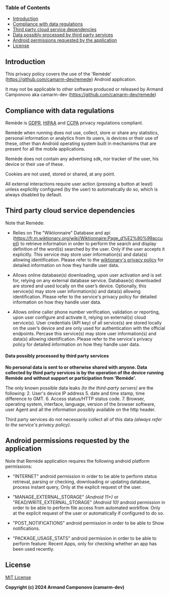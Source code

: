 ### Table of Contents

- [Introduction](##Introduction)
- [Compliance with data regulations](##compliance-with-data-regulations)
- [Third party cloud service dependencies](##third-party-cloud-service-dependencies)
- [Data possibly processed by third party services](####data-possibly-processed-by-third-party-services)
- [Android permissions requested by the application](##android-permissions-requested-by-the-application)
- [License](##license)

## Introduction
This privacy policy covers the use of the 'Remède' (https://github.com/camarm-dev/remede) Android application.

It may not be applicable to other software produced or released by Armand Camponovo aka camarm-dev (https://github.com/camarm-dev/remede)

## Compliance with data regulations

Remède is [GDPR](https://commission.europa.eu/law/law-topic/data-protection_en?), [HIPAA](https://www.hhs.gov/hipaa/index.html) and [CCPA](https://oag.ca.gov/privacy/ccpa/regs) privacy regulations compliant.

Remède when running does not use, collect, store or share any statistics, personal information or analytics from its users, is devices or their use of these, other than Android operating system built in mechanisms that are present for all the mobile applications.

Remède does not contain any advertising sdk, nor tracker of the user, his device or their use of these.

Cookies are not used, stored or shared, at any point.

All external interactions require user action (pressing a button at least) unless explicitly configured (by the user) to automatically do so, which is always disabled by default.

## Third party cloud service dependencies

Note that Remède:

* Relies on The "Wiktionnaire" Database and api (https://fr.m.wiktionary.org/wiki/Wiktionnaire:Page_d%E2%80%99accueil) to retrieve information in order to perform the search and display definition of the word(s) searched by the user. Only if the user accepts it explicitly. This service may store user information(s) and data(s) allowing identification. Please refer to the [wiktionary's privacy policy](https://foundation.m.wikimedia.org/wiki/Policy:Privacy_policy) for detailed information on how they handle user data.


* Allows online database(s) downloading, upon user activation and is set for, relying on any external database service. Database(s) downloaded are stored and used locally on the user’s device. Optionally, this service(s) may store user information(s) and data(s) allowing identification. Please refer to the service's privacy policy for detailed information on how they handle user data.

* Allows online caller phone number verification, validation or reporting, upon user configure and activate it, relying on external(s) cloud service(s).
User credentials (API key) of all service(s) are stored locally on the user’s device and are only used for authentication with the official endpoints.
Percase this service(s) may store user information(s) and data(s) allowing identification. Please refer to the service's privacy policy for detailed information on how they handle user data.

#### Data possibly processed by third party services

__No personal data is sent to or otherwise shared with anyone. Data collected by third party services is by the operation of the device running Remède and without support or participation from 'Remède'.__

The only known possible data leaks _(to the third-party servers)_ are the following:
2. User's device IP address
5. date and time stamp, time difference to GMT.
6. Access status/HTTP status code.
7. Browser, operating system, interface, language, version of the browser software, user Agent and all the information possibly available on the http header.
 
Third party services do not necessarily collect all of this data _(always refer to the service's privacy policy)_.

 <!-- Remède specific licenses of libraries used in the application can be accessed from About section. - Not useful actually -->

## Android permissions requested by the application
Note that Remède application requires the following android platform permissions:

* “INTERNET" android permission in order to be able to perform status retrieval, parsing or checking, downloading or updating database, process instant query, Only at the explicit request of the user.

* "MANAGE_EXTERNAL_STORAGE" _(Android 11+)_ or "READ/WRITE_EXTERNAL_STORAGE" _(Android 10)_ android permission in order to be able to perform file access from automated workflow. Only at the explicit request of the user or automatically if configured to do so.

* "POST_NOTIFICATIONS" android permission in order to be able to Show notifications.

* "PACKAGE_USAGE_STATS" android permission in order to be able to perform feature: Recent Apps, only for checking whether an app has been used recently.

## License
[MIT License](https://mit-license.org/)

__Copyright (c) 2024 Armand Camponovo (camarm-dev)__
